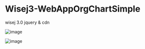 # Wisej3-WebAppOrgChartSimple
wisej 3.0 jquery &amp; cdn 


![image](https://user-images.githubusercontent.com/50413/187351215-8380051f-2e15-4a15-9af0-b4c7c1ddf980.png)

![image](https://user-images.githubusercontent.com/50413/187351113-1bd407b2-0181-4288-a071-55fb9b961aa8.png)
